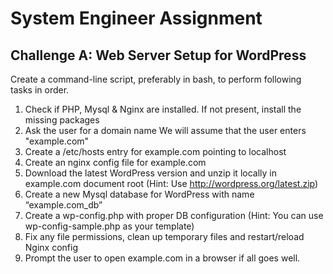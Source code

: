 # System Engineer Assignment


## Challenge A: Web Server Setup for WordPress
Create a command-line script, preferably in bash, to perform following tasks in order.

1. Check if PHP, Mysql & Nginx are installed. If not present, install the missing packages
2. Ask the user for a domain name We will assume that the user enters "example.com"
3. Create a /etc/hosts entry for example.com pointing to localhost
4. Create an nginx config file for example.com
5. Download the latest WordPress version and unzip it locally in example.com document root (Hint: Use http://wordpress.org/latest.zip)
6. Create a new Mysql database for WordPress with name “example.com_db”
7. Create a wp-config.php with proper DB configuration (Hint: You can use wp-config-sample.php as your template)
8. Fix any file permissions, clean up temporary files and restart/reload Nginx config
9. Prompt the user to open example.com in a browser if all goes well.
